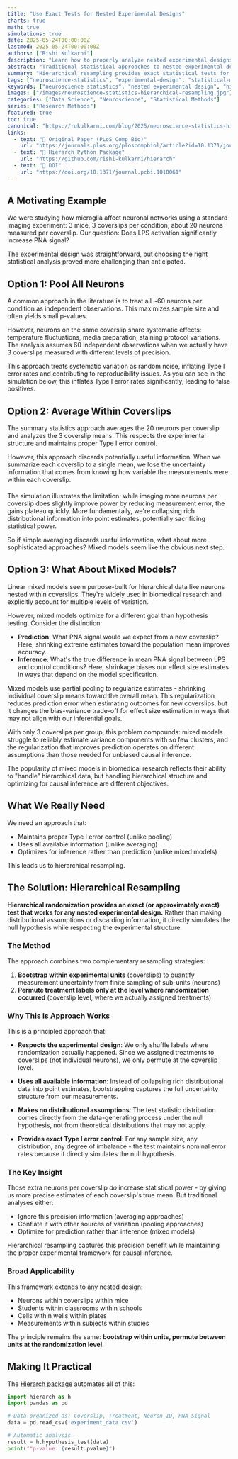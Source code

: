 ```yaml
---
title: "Use Exact Tests for Nested Experimental Designs"
charts: true
math: true  
simulations: true
date: 2025-05-24T00:00:00Z
lastmod: 2025-05-24T00:00:00Z
authors: ["Rishi Kulkarni"]
description: "Learn how to properly analyze nested experimental designs like neurons-within-coverslips using hierarchical resampling methods. Includes Python implementation and statistical comparisons with traditional approaches."
abstract: "Traditional statistical approaches to nested experimental designs in neuroscience violate fundamental assumptions, leading to inflated Type I error rates and reproducibility issues. Hierarchical resampling offers a principled solution that maintains statistical rigor while utilizing all available information from hierarchical data structures."
summary: "Hierarchical resampling provides exact statistical tests for nested experimental designs by combining bootstrap resampling within experimental units with permutation testing at the randomization level. This approach maintains Type I error control while using all available information, unlike traditional methods that either pool inappropriately or discard useful data."
tags: ["neuroscience-statistics", "experimental-design", "statistical-methods", "type-i-error", "resampling", "python", "biomedical-research", "data-analysis", "reproducibility", "hypothesis-testing"]
keywords: ["neuroscience statistics", "nested experimental design", "hierarchical resampling", "Type I error control", "bootstrap permutation", "coverslip neuron analysis", "biomedical statistics", "experimental design flaws", "statistical significance testing", "Python data science", "research reproducibility", "nested data analysis", "permutation testing", "bootstrap methods",]
images: ["/images/neuroscience-statistics-hierarchical-resampling.jpg"]
categories: ["Data Science", "Neuroscience", "Statistical Methods"]
series: ["Research Methods"]
featured: true
toc: true
canonical: "https://rukulkarni.com/blog/2025/neuroscience-statistics-hierarchical-resampling/"
links:
  - text: "📄 Original Paper (PLoS Comp Bio)"
    url: "https://journals.plos.org/ploscompbiol/article?id=10.1371/journal.pcbi.1010061"
  - text: "🐍 Hierarch Python Package"
    url: "https://github.com/rishi-kulkarni/hierarch"
  - text: "🔗 DOI"
    url: "https://doi.org/10.1371/journal.pcbi.1010061"
---
```


## A Motivating Example

We were studying how microglia affect neuronal networks using a standard imaging experiment: 3 mice, 3 coverslips per condition, about 20 neurons measured per coverslip. Our question: Does LPS activation significantly increase PNA signal?

The experimental design was straightforward, but choosing the right statistical analysis proved more challenging than anticipated.

## Option 1: Pool All Neurons

A common approach in the literature is to treat all ~60 neurons per condition as independent observations. This maximizes sample size and often yields small p-values.

However, neurons on the same coverslip share systematic effects: temperature fluctuations, media preparation, staining protocol variations. The analysis assumes 60 independent observations when we actually have 3 coverslips measured with different levels of precision.

This approach treats systematic variation as random noise, inflating Type I error rates and contributing to reproducibility issues. As you can see in the simulation below, this inflates Type I error rates significantly, leading to false positives.

<div class="plot-container" style="margin: 20px 0;">
    <canvas id="type-i-error-plot"
            role="img"
            aria-label="Simulation showing Type I error inflation when pooling nested data compared to proper hierarchical analysis methods">
    </canvas>
</div>

<script>

    initializeTypeIErrorSimulation();

</script>

## Option 2: Average Within Coverslips

The summary statistics approach averages the 20 neurons per coverslip and analyzes the 3 coverslip means. This respects the experimental structure and maintains proper Type I error control.

However, this approach discards potentially useful information. When we summarize each coverslip to a single mean, we lose the uncertainty information that comes from knowing how variable the measurements were within each coverslip.

<div class="plot-container" style="margin: 20px 0;">
    <canvas id="power-simulation"
            role="img"
            aria-label="Simulation showing power increase with more neurons per coverslip, but plateauing quickly. This illustrates the limitation of averaging within coverslips."
    ></canvas>
</div>

<script>
document.addEventListener('DOMContentLoaded', function() {
    if (typeof initializePowerSimulation === 'function') {
        initializePowerSimulation();
    } else {
        console.error('initializePowerSimulation not found');
    }
});
</script>

The simulation illustrates the limitation: while imaging more neurons per coverslip does slightly improve power by reducing measurement error, the gains plateau quickly. More fundamentally, we're collapsing rich distributional information into point estimates, potentially sacrificing statistical power. 

So if simple averaging discards useful information, what about more sophisticated approaches? Mixed models seem like the obvious next step.

## Option 3: What About Mixed Models?
Linear mixed models seem purpose-built for hierarchical data like neurons nested within coverslips. They're widely used in biomedical research and explicitly account for multiple levels of variation.

However, mixed models optimize for a different goal than hypothesis testing. Consider the distinction:

* **Prediction**: What PNA signal would we expect from a new coverslip? Here, shrinking extreme estimates toward the population mean improves accuracy.
* **Inference**: What's the true difference in mean PNA signal between LPS and control conditions? Here, shrinkage biases our effect size estimates in ways that depend on the model specification.

Mixed models use partial pooling to regularize estimates - shrinking individual coverslip means toward the overall mean. This regularization reduces prediction error when estimating outcomes for new coverslips, but it changes the bias-variance trade-off for effect size estimation in ways that may not align with our inferential goals.

With only 3 coverslips per group, this problem compounds: mixed models struggle to reliably estimate variance components with so few clusters, and the regularization that improves prediction operates on different assumptions than those needed for unbiased causal inference.

The popularity of mixed models in biomedical research reflects their ability to "handle" hierarchical data, but handling hierarchical structure and optimizing for causal inference are different objectives.

## What We Really Need
We need an approach that:
- Maintains proper Type I error control (unlike pooling)
- Uses all available information (unlike averaging) 
- Optimizes for inference rather than prediction (unlike mixed models)

This leads us to hierarchical resampling.


## The Solution: Hierarchical Resampling

**Hierarchical randomization provides an exact (or approximately exact) test that works for any nested experimental design.** Rather than making distributional assumptions or discarding information, it directly simulates the null hypothesis while respecting the experimental structure.

### The Method

The approach combines two complementary resampling strategies:

1. **Bootstrap within experimental units** (coverslips) to quantify measurement uncertainty from finite sampling of sub-units (neurons)
2. **Permute treatment labels only at the level where randomization occurred** (coverslip level, where we actually assigned treatments)

### Why This Is Approach Works

This is a principled approach that:

- **Respects the experimental design**: We only shuffle labels where randomization actually happened. Since we assigned treatments to coverslips (not individual neurons), we only permute at the coverslip level.

- **Uses all available information**: Instead of collapsing rich distributional data into point estimates, bootstrapping captures the full uncertainty structure from our measurements.

- **Makes no distributional assumptions**: The test statistic distribution comes directly from the data-generating process under the null hypothesis, not from theoretical distributions that may not apply.

- **Provides exact Type I error control**: For any sample size, any distribution, any degree of imbalance - the test maintains nominal error rates because it directly simulates the null hypothesis.

### The Key Insight

Those extra neurons per coverslip *do* increase statistical power - by giving us more precise estimates of each coverslip's true mean. But traditional analyses either:
- Ignore this precision information (averaging approaches)  
- Conflate it with other sources of variation (pooling approaches)
- Optimize for prediction rather than inference (mixed models)

Hierarchical resampling captures this precision benefit while maintaining the proper experimental framework for causal inference.

### Broad Applicability

This framework extends to any nested design:
- Neurons within coverslips within mice
- Students within classrooms within schools  
- Cells within wells within plates
- Measurements within subjects within studies

The principle remains the same: **bootstrap within units, permute between units at the randomization level**.

## Making It Practical

The [Hierarch package](https://github.com/rishi-kulkarni/hierarch) automates all of this:

```python
import hierarch as h
import pandas as pd

# Data organized as: Coverslip, Treatment, Neuron_ID, PNA_Signal
data = pd.read_csv('experiment_data.csv')

# Automatic analysis
result = h.hypothesis_test(data)
print(f"p-value: {result.pvalue}")
```
